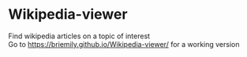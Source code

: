 # Wikipedia-viewer
Find wikipedia articles on a topic of interest <br>
Go to https://briemily.github.io/Wikipedia-viewer/ for a working version
